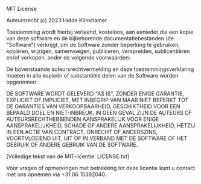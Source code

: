 MIT License

Auteursrecht (c) 2023 Hidde Klinkhamer

Toestemming wordt hierbij verleend, kosteloos, aan eenieder die een kopie van deze software en de bijbehorende documentatiebestanden (de "Software") verkrijgt, 
om de Software zonder beperking te gebruiken, kopiëren, wijzigen, samenvoegen, publiceren, verspreiden, sublicentiëren en/of verkopen, onder de volgende voorwaarden:

De bovenstaande auteursrechtvermelding en deze toestemmingsverklaring moeten in alle kopieën of substantiële delen van de Software worden opgenomen.

DE SOFTWARE WORDT GELEVERD "AS IS", ZONDER ENIGE GARANTIE, EXPLICIET OF IMPLICIET, MET INBEGRIP VAN MAAR NIET BEPERKT TOT DE GARANTIES VAN VERKOOPBAARHEID, 
GESCHIKTHEID VOOR EEN BEPAALD DOEL EN NIET-INBREUK. IN GEEN GEVAL ZIJN DE AUTEURS OF AUTEURSRECHTHEBBENDEN AANSPRAKELIJK VOOR ENIGE AANSPRAKELIJKHEID, 
SCHADE OF ANDERE AANSPRAKELIJKHEID, HETZIJ IN EEN ACTIE VAN CONTRACT, ONRECHT OF ANDERSZINS, VOORTVLOEIEND UIT, 
UIT OF IN VERBAND MET DE SOFTWARE OF HET GEBRUIK OF ANDERE GEBRUIK VAN DE SOFTWARE.

[Volledige tekst van de MIT-licentie: LICENSE.txt]

Voor vragen of opmerkingen met betrekking tot deze licentie kunt u contact met ons opnemen via +31 06 15392040.
